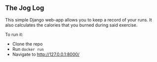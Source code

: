 ## The Jog Log

This simple Django web-app allows you to keep a record of your runs. It also calculates the calories that you burned during said exercise.

To run it:
- Clone the repo
- Run `docker run`
- Navigate to http://127.0.0.1:8000/